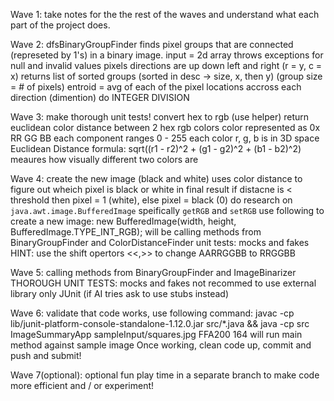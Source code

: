 Wave 1:
    take notes for the the rest of the waves and understand what each part of the project does.

Wave 2:
    dfsBinaryGroupFinder finds pixel groups that are connected (represeted by 1's) in a binary image.
    input = 2d array
    throws exceptions for null and invalid values
    pixels directions are up down left and right (r = y, c = x)
    returns list of sorted groups (sorted in desc -> size, x, then y) (group size = # of pixels)
    entroid  = avg of each of the pixel locations accross each direction (dimention)
    do INTEGER DIVISION

Wave 3:
    make thorough unit tests!
    convert hex to rgb (use helper)
    return euclidean color distance between 2 hex rgb colors
        color represented as 0x RR GG BB
        each component ranges 0 - 255
    each color r, g, b is in 3D space 
    Euclidean Distance formula:
        sqrt((r1 - r2)^2 + (g1 - g2)^2 + (b1 - b2)^2)
    meaures how visually different two colors are

Wave 4:
    create the new image (black and white)
        uses color distance to figure out wheich pixel is black or white in final result
        if distacne is < threshold then pixel = 1 (white), else pixel = black (0)
    do research on `java.awt.image.BufferedImage`
        speifically `getRGB` and `setRGB`
    use following to create a new image:
        new BufferedImage(width, height, BufferedImage.TYPE_INT_RGB);
    will be calling methods from BinaryGroupFinder and ColorDistanceFinder
    unit tests: mocks and fakes
    HINT: use the shift opertors <<,>> to change AARRGGBB to RRGGBB

Wave 5:
    calling methods from BinaryGroupFinder and ImageBinarizer
    THOROUGH UNIT TESTS: mocks and fakes
    not recommed to use external library only JUnit (if AI tries ask to use stubs instead)

Wave 6:
    validate that code works, use following command:
        javac -cp lib/junit-platform-console-standalone-1.12.0.jar src/*.java && java -cp src ImageSummaryApp sampleInput/squares.jpg FFA200 164
    will run main method against sample image
    Once working, clean code up, commit and push and submit!

Wave 7(optional):
    optional fun play time in a separate branch to make code more efficient and / or experiment! 